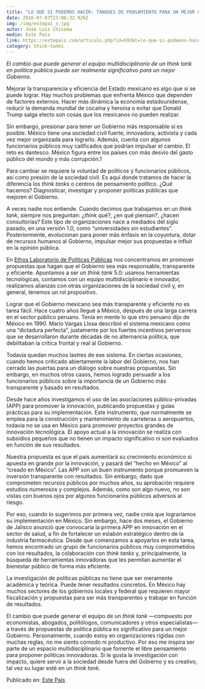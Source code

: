 ```yaml
---
title: "LO QUE SÍ PODEMOS HACER: TANQUES DE PENSAMIENTO PARA UN MEJOR GOBIERNO"
date: 2016-07-07T23:06:32.926Z
img: /img/estepai_s.jpg
autor: José Luis Chicoma
medio: Este País
link: https://estepais.com/articulo.php?id=593&t=lo-que-si-podemos-hacer-tanques-de-pensamiento-para-un-mejor-gobierno
category: think-tanks
---
```

*El cambio que puede generar el equipo multidisciplinario de un think tank en política pública puede ser realmente significativo para un mejor Gobierno.*

Mejorar la transparencia y eficiencia del Estado mexicano es algo que sí se puede lograr. Hay muchos problemas que enfrenta México que dependen de factores externos. Hacer más dinámica la economía estadounidense, reducir la demanda mundial de cocaína y heroína o evitar que Donald Trump salga electo son cosas que los mexicanos no pueden realizar.

Sin embargo, presionar para tener un Gobierno más responsable sí es posible. México tiene una sociedad civil fuerte, innovadora, activista y cada vez mejor organizada para lograrlo. Además, cuenta con algunos funcionarios públicos muy calificados que podrían impulsar el cambio. El reto es dantesco. México figura entre los países con más desvío del gasto público del mundo y más corrupción.1

Para cambiar se requiere la voluntad de políticos y funcionarios públicos, así como presión de la sociedad civil. Es aquí donde tratamos de hacer la diferencia los *think tanks* o centros de pensamiento político. ¿Qué hacemos? Diagnosticar, investigar y proponer políticas públicas que mejoren el Gobierno.

A veces nadie nos entiende. Cuando decimos que trabajamos en un *think tank*, siempre nos preguntan: ¿*think* qué?, ¿en qué piensan?, ¿hacen consultorías? Este tipo de organizaciones nace a mediados del siglo pasado, en una versión 1.0, como “universidades sin estudiantes”. Posteriormente, evolucionan para poner más énfasis en la coyuntura, dotar de recursos humanos al Gobierno, impulsar mejor sus propuestas e influir en la opinión pública.

En [Ethos Laboratorio de Políticas Públicas](https://www.ethos.org.mx/) nos concentramos en promover propuestas que hagan que el Gobierno sea más responsable, transparente y eficiente. Apuntamos a ser un *think tank* 5.0: usamos herramientas tecnológicas, contamos con un equipo multidisciplinario e innovador, realizamos alianzas con otras organizaciones de la sociedad civil y, en general, tenemos un rol propositivo.

Lograr que el Gobierno mexicano sea más transparente y eficiente no es tarea fácil. Hace cuatro años llegué a México, después de una larga carrera en el sector público peruano. Tenía en mente lo que otro peruano dijo de México en 1990. Mario Vargas Llosa describió el sistema mexicano como una “dictadura perfecta”, justamente por los fuertes incentivos perversos que se desarrollaron durante décadas de no alternancia política, que debilitaban la crítica frontal y real al Gobierno.

Todavía quedan muchos lastres de ese sistema. En ciertas ocasiones, cuando hemos criticado abiertamente la labor del Gobierno, nos han cerrado las puertas para un diálogo sobre nuestras propuestas. Sin embargo, en muchos otros casos, hemos logrado persuadir a los funcionarios públicos sobre la importancia de un Gobierno más transparente y basado en resultados.

Desde hace años investigamos el uso de las asociaciones público-privadas (APP) para promover la innovación, publicando propuestas y guías prácticas para su implementación. Este instrumento, que normalmente se emplea para la construcción y mantenimiento de carreteras o aeropuertos, todavía no se usa en México para promover proyectos grandes de innovación tecnológica. El apoyo actual a la innovación se realiza con subsidios pequeños que no tienen un impacto significativo ni son evaluados en función de sus resultados.

Nuestra propuesta es que el país aumentará su crecimiento económico si apuesta en grande por la innovación, y pasará del “hecho en México” al “creado en México”. Las APP son un buen instrumento porque promueven la inversión transparente con resultados. Sin embargo, dado que comprometen recursos públicos por muchos años, su aprobación requiere estudios numerosos y complejos. Además, como son algo nuevo, no son vistas con buenos ojos por algunos funcionarios públicos adversos al riesgo.

Por eso, cuando lo sugerimos por primera vez, nadie creía que lograríamos su implementación en México. Sin embargo, hace dos meses, el Gobierno de Jalisco anunció que convocaría la primera APP en innovación en el sector de salud, a fin de fortalecer un eslabón estratégico dentro de la industria farmacéutica. Desde que comenzamos a apoyarlos en esta tarea, hemos encontrado un grupo de funcionarios públicos muy comprometidos con los resultados, la colaboración con *think tanks* y, principalmente, la búsqueda de herramientas innovadoras que les permitan aumentar el bienestar público de forma más eficiente.

La investigación de políticas públicas no tiene que ser meramente académica y teórica. Puede tener resultados concretos. En México hay muchos sectores de los gobiernos locales y federal que requieren mayor fiscalización y propuestas para ser más transparentes y trabajar en función de resultados.

El cambio que puede generar el equipo de un *think tank* —compuesto por economistas, abogados, politólogos, comunicadores y otros especialistas— a través de propuestas de política pública es significativo para un mejor Gobierno. Personalmente, cuando estoy en organizaciones rígidas con muchas reglas, no me siento cómodo ni productivo. Por eso me inspira ser parte de un espacio multidisciplinario que fomente el libre pensamiento para proponer políticas innovadoras. Si le gusta la investigación con impacto, quiere servir a la sociedad desde fuera del Gobierno y es creativo, tal vez su lugar esté en un *think tank*. 

Publicado en: [Este País](http://www.estepais.com/articulo.php?id=593&t=lo-que-si-podemos-hacer-tanques-de-pensamiento-para-un-mejor-gobierno)